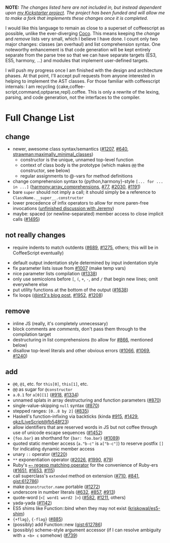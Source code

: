 **NOTE:** <em>The changes listed here are not included in, but instead
dependent upon [my Kickstarter project](http://www.kickstarter.com/projects/1182995593/make-a-better-coffeescript-compiler).
The project has been funded and will allow me to make a fork that implements
these changes once it is completed.</em>

I would like this language to remain as close to a superset of coffeescript as
possible, unlike the ever-diverging [Coco](https://github.com/satyr/coco). This
means keeping the *change* and *remove* lists very small, which I believe I
have done. I count only two major changes: classes (an overhaul) and list
comprehension syntax.  One noteworthy enhancement is that code generation will
be kept entirely separate from the parse tree so that we can have separate
targets (ES3, ES5, harmony, ...) and modules that implement user-defined
targets.

I will push my progress once I am finished with the design and architecture
phases. At that point, I'll accept pull requests from anyone interested in
helping to implement the AST classes. For those familiar with coffeescript
internals: I am recycling {cake,coffee-script,command,optparse,repl}.coffee.
This is only a rewrite of the lexing, parsing, and code generation, not the
interfaces to the compiler.

# Full Change List

## change
* newer, awesome class syntax/semantics ([#1207](https://github.com/jashkenas/coffee-script/issues/1207), [#640](https://github.com/jashkenas/coffee-script/issues/640#issuecomment-376129), [strawman:maximally_minimal_classes](http://wiki.ecmascript.org/doku.php?id=strawman:maximally_minimal_classes))
  * constructor is the unique, unnamed top-level function
  * context of class body is the prototype (which makes `@@` the constructor, see below)
  * regular assignments to @-vars for method definitions
* change comprehension syntax to {python,harmony}-style `[... for ... in ...]` ([harmony:array_comprehensions](http://wiki.ecmascript.org/doku.php?id=harmony:array_comprehensions), [#77](https://github.com/jashkenas/coffee-script/issues/77), [#2030](https://github.com/jashkenas/coffee-script/issues/2030), [#1191](https://github.com/jashkenas/coffee-script/issues/1191))
* bare `super` should not imply a call; it should simply be a reference to `ClassName.__super__.constructor`
* lower precedence of infix operators to allow for more paren-free invocations ([unfinished discussion with Jeremy](http://irclogger.com/.coffeescript/2012-04-04#1333551786))
* maybe: spaced (or newline-separated) member access to close implicit calls ([#1495](https://github.com/jashkenas/coffee-script/issues/1495))

## not really changes
+ require indents to match outdents ([#689](https://github.com/jashkenas/coffee-script/issues/689), [#1275](https://github.com/jashkenas/coffee-script/issues/1275), others; this will be in CoffeeScript eventually)
* default output indentation style determined by input indentation style
* fix parameter lists issue from [#1007](https://github.com/jashkenas/coffee-script/issues/1007) (make temp vars)
* nice parameter lists compilation ([#1338](https://github.com/jashkenas/coffee-script/issues/1338))
* only use semicolons before `[`, `(`, `+`, `-`, and `/` that begin new lines; omit everywhere else
* put utility functions at the bottom of the output ([#1638](https://github.com/jashkenas/coffee-script/issues/1638))
* fix loops ([@int3's blog post](http://discontinuously.com/2012/05/iteration-in-coffeescript/), [#1952](https://github.com/jashkenas/coffee-script/issues/1952), [#1208](https://github.com/jashkenas/coffee-script/issues/1208))

## remove
- inline JS (really, it's completely unnecessary)
- block comments are *comments*, don't pass them through to the compilation target
- destructuring in list comprehensions (to allow for [#866](https://github.com/jashkenas/coffee-script/issues/866), mentioned below)
- disallow top-level literals and other obvious errors ([#1066](https://github.com/jashkenas/coffee-script/issues/1066), [#1069](https://github.com/jashkenas/coffee-script/issues/1069), [#1240](https://github.com/jashkenas/coffee-script/issues/1240))

## add
+ `@0`, `@1`, etc. for `this[0]`, `this[1]`, etc.
+ `@@` as sugar for `@constructor`
+ `a.0.1` for `a[0][1]` ([#918](https://github.com/jashkenas/coffee-script/issues/918), [#1334](https://github.com/jashkenas/coffee-script/issues/1334))
+ unnamed splats in array destructuring and function parameters ([#870](https://github.com/jashkenas/coffee-script/issues/870))
+ single-value-skipping `null` syntax ([#870](https://github.com/jashkenas/coffee-script/issues/870))
+ stepped ranges: `[0..8 by 2]` ([#835](https://github.com/jashkenas/coffee-script/issues/835))
+ Haskell's function-infixing via backticks (kinda [#915](https://github.com/jashkenas/coffee-script/issues/915), [#1429](https://github.com/jashkenas/coffee-script/issues/1429), [gkz/LiveScript@fb548f23](https://github.com/gkz/LiveScript/commit/fb548f23df6273c4fc6ca4359cd8e1ee93ce42a1))
+ allow identifiers that are reserved words in JS but not coffee through use of unicode escape sequences ([#1452](https://github.com/jashkenas/coffee-script/issues/1452))
+ `{foo.bar}` as shorthand for `{bar: foo.bar}` ([#1089](https://github.com/jashkenas/coffee-script/issues/1089))
+ quoted static member access (`a."b-c"` is `a["b-c"]`) to reserve postfix `[]` for indicating dynamic member access
+ unary `::` operator ([#1220](https://github.com/jashkenas/coffee-script/issues/1220))
+ `**` exponentiation operator ([#2026](https://github.com/jashkenas/coffee-script/issues/2026), [#1990](https://github.com/jashkenas/coffee-script/issues/1990), [#79](https://github.com/jashkenas/coffee-script/issues/79))
+ Ruby's [`=~` regexp matching operator](http://ruby-doc.org/core/String.html#method-i-3D-7E) for the convenience of Ruby-ers ([#1651](https://github.com/jashkenas/coffee-script/issues/1651), [#1653](https://github.com/jashkenas/coffee-script/issues/1653), [#115](https://github.com/jashkenas/coffee-script/issues/115))
+ call superclass's `extended` method on extension ([#710](https://github.com/jashkenas/coffee-script/issues/710), [#841](https://github.com/jashkenas/coffee-script/issues/841#issuecomment-1300193), [gist:612786](https://gist.github.com/612786))
+ make `@constructor.name` portable ([#1272](https://github.com/jashkenas/coffee-script/pull/1272))
+ underscore in number literals ([#632](https://github.com/jashkenas/coffee-script/issues/632), [#857](https://github.com/jashkenas/coffee-script/issues/857), [#913](https://github.com/jashkenas/coffee-script/issues/913))
+ quote-word (`<[ word1 word2 ]>`) ([#582](https://github.com/jashkenas/coffee-script/issues/582), [#1211](https://github.com/jashkenas/coffee-script/issues/1211), others)
+ yada-yada ([#1142](https://github.com/jashkenas/coffee-script/issues/1142))
+ ES5 shims like Function::bind when they may not exist ([kriskowal/es5-shim](https://github.com/kriskowal/es5-shim))
+ `{+flag}`, `{-flag}` ([#885](https://github.com/jashkenas/coffee-script/issues/885))
+ (possibly) add Function::new ([gist:612786](https://gist.github.com/612786))
+ (possibly) scheme-style argument accessor (if I can resolve ambiguity with `a <b> c` somehow) ([#739](https://github.com/jashkenas/coffee-script/issues/739))
